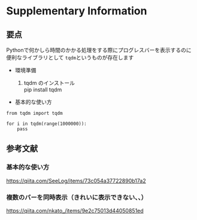 # Supplementary Information

## 要点
Pythonで何かしら時間のかかる処理をする際にプログレスバーを表示するのに便利なライブラリとして `tqdm`というものが存在します  

- 環境準備  
  1. tqdm のインストール  
pip install tqdm

- 基本的な使い方
```
from tqdm import tqdm

for i in tqdm(range(1000000)):
    pass
```
## 参考文献

### 基本的な使い方
https://qiita.com/SeeLog/items/73c054a37722890b17a2

### 複数のバーを同時表示（きれいに表示できない、、）
https://qiita.com/nkato_/items/9e2c75013d44050851ed

